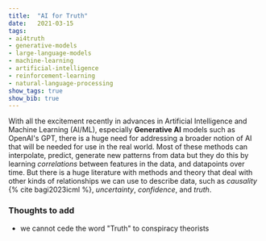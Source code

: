 ```yaml
---
title:	"AI for Truth"
date:	2021-03-15
tags: 
- ai4truth
- generative-models
- large-language-models
- machine-learning
- artificial-intelligence
- reinforcement-learning
- natural-language-processing 
show_tags: true
show_bib: true
---
```



With all the excitement recently in advances in Artificial Intelligence and Machine Learning (AI/ML), especially **Generative AI** models such as OpenAI's GPT, there is a huge need for addressing a broader notion of AI that will be needed for use in the real world. Most of these methods can interpolate, predict, generate new patterns from data but they do this by learning *correlations* between features in the data, and datapoints over time. But there is a huge literature with methods and theory that deal with other kinds of relationships we can use to describe data, such as *causality* {% cite bagi2023icml %}, *uncertainty*, *confidence*, and *truth*.

### Thoughts to add
- we cannot cede the word "Truth" to conspiracy theorists